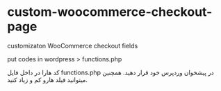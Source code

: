 # custom-woocommerce-checkout-page
customizaton WooCommerce checkout fields



put codes in wordpress > functions.php

کد هارا در داخل فایل functions.php در پیشخوان وردپرس خود قرار دهید.
همچنین میتوانید فیلد هارو کم و زیاد کنید.
